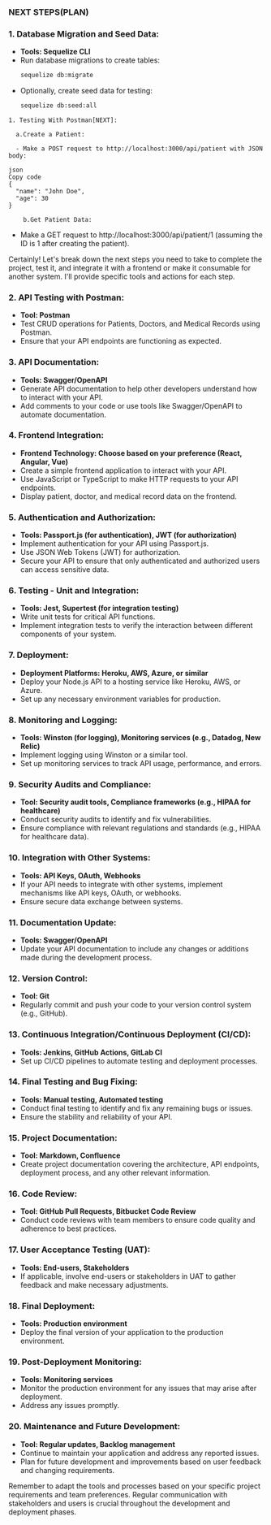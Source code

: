 ### NEXT STEPS(PLAN)
### 1. **Database Migration and Seed Data:**

   - **Tools: Sequelize CLI**
   - Run database migrations to create tables:
     ```bash
     sequelize db:migrate
     ```
   - Optionally, create seed data for testing:
     ```bash
     sequelize db:seed:all
     ```

    1. Testing With Postman[NEXT]:

      a.Create a Patient:

      - Make a POST request to http://localhost:3000/api/patient with JSON body:
```
json
Copy code
{
  "name": "John Doe",
  "age": 30
}
```

        b.Get Patient Data:

- Make a GET request to http://localhost:3000/api/patient/1 (assuming the ID is 1 after creating the patient).

Certainly! Let's break down the next steps you need to take to complete the project, test it, and integrate it with a frontend or make it consumable for another system. I'll provide specific tools and actions for each step.

### 2. **API Testing with Postman:**

   - **Tool: Postman**
   - Test CRUD operations for Patients, Doctors, and Medical Records using Postman.
   - Ensure that your API endpoints are functioning as expected.

### 3. **API Documentation:**

   - **Tools: Swagger/OpenAPI**
   - Generate API documentation to help other developers understand how to interact with your API.
   - Add comments to your code or use tools like Swagger/OpenAPI to automate documentation.

### 4. **Frontend Integration:**

   - **Frontend Technology: Choose based on your preference (React, Angular, Vue)**
   - Create a simple frontend application to interact with your API.
   - Use JavaScript or TypeScript to make HTTP requests to your API endpoints.
   - Display patient, doctor, and medical record data on the frontend.

### 5. **Authentication and Authorization:**

   - **Tools: Passport.js (for authentication), JWT (for authorization)**
   - Implement authentication for your API using Passport.js.
   - Use JSON Web Tokens (JWT) for authorization.
   - Secure your API to ensure that only authenticated and authorized users can access sensitive data.

### 6. **Testing - Unit and Integration:**

   - **Tools: Jest, Supertest (for integration testing)**
   - Write unit tests for critical API functions.
   - Implement integration tests to verify the interaction between different components of your system.

### 7. **Deployment:**

   - **Deployment Platforms: Heroku, AWS, Azure, or similar**
   - Deploy your Node.js API to a hosting service like Heroku, AWS, or Azure.
   - Set up any necessary environment variables for production.

### 8. **Monitoring and Logging:**

   - **Tools: Winston (for logging), Monitoring services (e.g., Datadog, New Relic)**
   - Implement logging using Winston or a similar tool.
   - Set up monitoring services to track API usage, performance, and errors.

### 9. **Security Audits and Compliance:**

   - **Tool: Security audit tools, Compliance frameworks (e.g., HIPAA for healthcare)**
   - Conduct security audits to identify and fix vulnerabilities.
   - Ensure compliance with relevant regulations and standards (e.g., HIPAA for healthcare data).

### 10. **Integration with Other Systems:**

   - **Tools: API Keys, OAuth, Webhooks**
   - If your API needs to integrate with other systems, implement mechanisms like API keys, OAuth, or webhooks.
   - Ensure secure data exchange between systems.

### 11. **Documentation Update:**

   - **Tools: Swagger/OpenAPI**
   - Update your API documentation to include any changes or additions made during the development process.

### 12. **Version Control:**

   - **Tool: Git**
   - Regularly commit and push your code to your version control system (e.g., GitHub).

### 13. **Continuous Integration/Continuous Deployment (CI/CD):**

   - **Tools: Jenkins, GitHub Actions, GitLab CI**
   - Set up CI/CD pipelines to automate testing and deployment processes.

### 14. **Final Testing and Bug Fixing:**

   - **Tools: Manual testing, Automated testing**
   - Conduct final testing to identify and fix any remaining bugs or issues.
   - Ensure the stability and reliability of your API.

### 15. **Project Documentation:**

   - **Tool: Markdown, Confluence**
   - Create project documentation covering the architecture, API endpoints, deployment process, and any other relevant information.

### 16. **Code Review:**

   - **Tool: GitHub Pull Requests, Bitbucket Code Review**
   - Conduct code reviews with team members to ensure code quality and adherence to best practices.

### 17. **User Acceptance Testing (UAT):**

   - **Tools: End-users, Stakeholders**
   - If applicable, involve end-users or stakeholders in UAT to gather feedback and make necessary adjustments.

### 18. **Final Deployment:**

   - **Tools: Production environment**
   - Deploy the final version of your application to the production environment.

### 19. **Post-Deployment Monitoring:**

   - **Tools: Monitoring services**
   - Monitor the production environment for any issues that may arise after deployment.
   - Address any issues promptly.

### 20. **Maintenance and Future Development:**

   - **Tool: Regular updates, Backlog management**
   - Continue to maintain your application and address any reported issues.
   - Plan for future development and improvements based on user feedback and changing requirements.

Remember to adapt the tools and processes based on your specific project requirements and team preferences. Regular communication with stakeholders and users is crucial throughout the development and deployment phases.